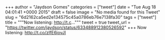 
+++
author = "Jaydson Gomes"
categories = ["tweet"]
date = "Tue Aug 18 04:01:41 +0000 2015"
draft = false
image = "No media found for this Tweet"
slug = "6d2162ca5ed2e134575c45a0786eb76e7138fa30"
tags = ["tweet"]
title = """Now listening: http://t.c..."""
tweet = true
tweet_url = "https://twitter.com/jaydson/status/633488912380526592"
+++
Now listening: http://t.co/zlfE6iovJI
